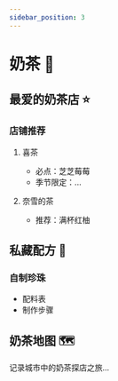 ```yaml
---
sidebar_position: 3
---
```


# 奶茶 🧋

## 最爱的奶茶店 ⭐
### 店铺推荐
1. 喜茶
   - 必点：芝芝莓莓
   - 季节限定：...

2. 奈雪的茶
   - 推荐：满杯红柚

## 私藏配方 📝
### 自制珍珠
- 配料表
- 制作步骤

## 奶茶地图 🗺
记录城市中的奶茶探店之旅... 